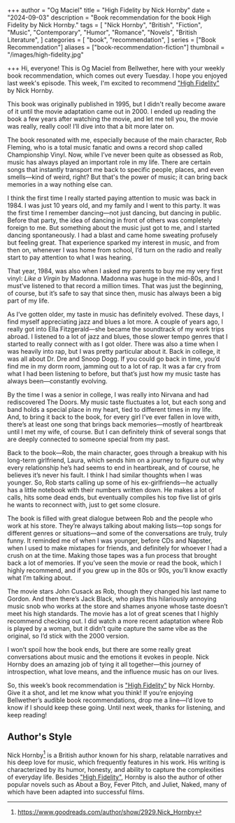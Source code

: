 +++
author = "Og Maciel"
title = "High Fidelity by Nick Hornby"
date = "2024-09-03"
description = "Book recommendation for the book High Fidelity by Nick Hornby."
tags = [
    "Nick Hornby",
    "British",
    "Fiction",
    "Music",
    "Contemporary",
    "Humor",
    "Romance",
    "Novels",
    "British Literature",
]
categories = [
    "book",
    "recommendation",
]
series = ["Book Recommendation"]
aliases = ["book-recommendation-fiction"]
thumbnail = "/images/high-fidelity.jpg"

+++
Hi, everyone! This is Og Maciel from Bellwether, here with your weekly book recommendation, which comes out every Tuesday. I hope you enjoyed last week's episode. This week, I'm excited to recommend <a href="https://amzn.to/4e1BMPm" rel="nofollow" target="_blank">"High Fidelity"</a> by Nick Hornby.

This book was originally published in 1995, but I didn't really become aware of it until the movie adaptation came out in 2000. I ended up reading the book a few years after watching the movie, and let me tell you, the movie was really, really cool! I’ll dive into that a bit more later on.

The book resonated with me, especially because of the main character, Rob Fleming, who is a total music fanatic and owns a record shop called Championship Vinyl. Now, while I’ve never been quite as obsessed as Rob, music has always played an important role in my life. There are certain songs that instantly transport me back to specific people, places, and even smells—kind of weird, right? But that's the power of music; it can bring back memories in a way nothing else can.

I think the first time I really started paying attention to music was back in 1984. I was just 10 years old, and my family and I went to this party. It was the first time I remember dancing—not just dancing, but dancing in public. Before that party, the idea of dancing in front of others was completely foreign to me. But something about the music just got to me, and I started dancing spontaneously. I had a blast and came home sweating profusely but feeling great. That experience sparked my interest in music, and from then on, whenever I was home from school, I’d turn on the radio and really start to pay attention to what I was hearing.

That year, 1984, was also when I asked my parents to buy me my very first vinyl: *Like a Virgin* by Madonna. Madonna was huge in the mid-80s, and I must’ve listened to that record a million times. That was just the beginning, of course, but it’s safe to say that since then, music has always been a big part of my life.

As I’ve gotten older, my taste in music has definitely evolved. These days, I find myself appreciating jazz and blues a lot more. A couple of years ago, I really got into Ella Fitzgerald—she became the soundtrack of my work trips abroad. I listened to a lot of jazz and blues, those slower tempo genres that I started to really connect with as I got older. There was also a time when I was heavily into rap, but I was pretty particular about it. Back in college, it was all about Dr. Dre and Snoop Dogg. If you could go back in time, you’d find me in my dorm room, jamming out to a lot of rap. It was a far cry from what I had been listening to before, but that’s just how my music taste has always been—constantly evolving.

By the time I was a senior in college, I was really into Nirvana and had rediscovered The Doors. My music taste fluctuates a lot, but each song and band holds a special place in my heart, tied to different times in my life. And, to bring it back to the book, for every girl I’ve ever fallen in love with, there’s at least one song that brings back memories—mostly of heartbreak until I met my wife, of course. But I can definitely think of several songs that are deeply connected to someone special from my past.

Back to the book—Rob, the main character, goes through a breakup with his long-term girlfriend, Laura, which sends him on a journey to figure out why every relationship he’s had seems to end in heartbreak, and of course, he believes it’s never his fault. I think I had similar thoughts when I was younger. So, Rob starts calling up some of his ex-girlfriends—he actually has a little notebook with their numbers written down. He makes a lot of calls, hits some dead ends, but eventually compiles his top five list of girls he wants to reconnect with, just to get some closure.

The book is filled with great dialogue between Rob and the people who work at his store. They’re always talking about making lists—top songs for different genres or situations—and some of the conversations are truly, truly funny. It reminded me of when I was younger, before CDs and Napster, when I used to make mixtapes for friends, and definitely for whoever I had a crush on at the time. Making those tapes was a fun process that brought back a lot of memories. If you’ve seen the movie or read the book, which I highly recommend, and if you grew up in the 80s or 90s, you’ll know exactly what I’m talking about.

The movie stars John Cusack as Rob, though they changed his last name to Gordon. And then there’s Jack Black, who plays this hilariously annoying music snob who works at the store and shames anyone whose taste doesn’t meet his high standards. The movie has a lot of great scenes that I highly recommend checking out. I did watch a more recent adaptation where Rob is played by a woman, but it didn’t quite capture the same vibe as the original, so I’d stick with the 2000 version.

I won’t spoil how the book ends, but there are some really great conversations about music and the emotions it evokes in people. Nick Hornby does an amazing job of tying it all together—this journey of introspection, what love means, and the influence music has on our lives.

So, this week’s book recommendation is <a href="https://amzn.to/4e1BMPm" rel="nofollow" target="_blank">"High Fidelity"</a> by Nick Hornby. Give it a shot, and let me know what you think! If you’re enjoying Bellwether’s audible book recommendations, drop me a line—I’d love to know if I should keep these going. Until next week, thanks for listening, and keep reading!

## Author's Style

Nick Hornby[^1] is a British author known for his sharp, relatable narratives and his deep love for music, which frequently features in his work. His writing is characterized by its humor, honesty, and ability to capture the complexities of everyday life. Besides <a href="https://amzn.to/4e1BMPm" rel="nofollow" target="_blank">"High Fidelity"</a>, Hornby is also the author of other popular novels such as About a Boy, Fever Pitch, and Juliet, Naked, many of which have been adapted into successful films.

[^1]: https://www.goodreads.com/author/show/2929.Nick_Hornby
